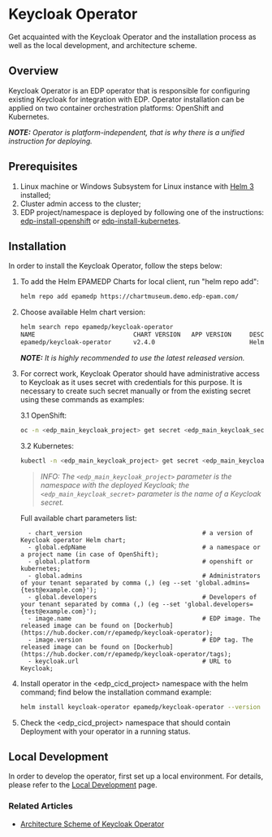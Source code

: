 # Keycloak Operator

Get acquainted with the Keycloak Operator and the installation process as well as the local development, 
and architecture scheme.

## Overview

Keycloak Operator is an EDP operator that is responsible for configuring existing Keycloak for integration with EDP. 
Operator installation can be applied on two container orchestration platforms: OpenShift and Kubernetes.

_**NOTE:** Operator is platform-independent, that is why there is a unified instruction for deploying._

## Prerequisites
1. Linux machine or Windows Subsystem for Linux instance with [Helm 3](https://helm.sh/docs/intro/install/) installed;
2. Cluster admin access to the cluster;
3. EDP project/namespace is deployed by following one of the instructions: [edp-install-openshift](https://github.com/epmd-edp/edp-install/blob/master/documentation/openshift_install_edp.md#edp-project) or [edp-install-kubernetes](https://github.com/epmd-edp/edp-install/blob/master/documentation/kubernetes_install_edp.md#edp-namespace).

## Installation
In order to install the Keycloak Operator, follow the steps below:

1. To add the Helm EPAMEDP Charts for local client, run "helm repo add":
     ```bash
     helm repo add epamedp https://chartmuseum.demo.edp-epam.com/
     ```
2. Choose available Helm chart version:
     ```bash
     helm search repo epamedp/keycloak-operator
     NAME                           CHART VERSION   APP VERSION     DESCRIPTION
     epamedp/keycloak-operator      v2.4.0                          Helm chart for Golang application/service deplo...
     ```

    _**NOTE:** It is highly recommended to use the latest released version._

3. For correct work, Keycloak Operator should have administrative access to Keycloak as it uses secret with credentials for this purpose. 
It is necessary to create such secret manually or from the existing secret using these commands as examples:  

    3.1 OpenShift:
    ```bash
    oc -n <edp_main_keycloak_project> get secret <edp_main_keycloak_secret> --export -o yaml | oc -n <edp_cicd_project> apply -f -
    ```

    3.2 Kubernetes: 
    ```bash
    kubectl -n <edp_main_keycloak_project> get secret <edp_main_keycloak_secret> --export -o yaml | kubectl -n <edp_cicd_project> apply -f -
    ```
    >_INFO: The `<edp_main_keycloak_project>` parameter is the namespace with the deployed Keycloak; the `<edp_main_keycloak_secret>` parameter is 
the name of a Keycloak secret._

   Full available chart parameters list:
   ```
     - chart_version                                 # a version of Keycloak operator Helm chart;
     - global.edpName                                # a namespace or a project name (in case of OpenShift);
     - global.platform                               # openshift or kubernetes;
     - global.admins                                 # Administrators of your tenant separated by comma (,) (eg --set 'global.admins={test@example.com}');
     - global.developers                             # Developers of your tenant separated by comma (,) (eg --set 'global.developers={test@example.com}');
     - image.name                                    # EDP image. The released image can be found on [Dockerhub](https://hub.docker.com/r/epamedp/keycloak-operator);
     - image.version                                 # EDP tag. The released image can be found on [Dockerhub](https://hub.docker.com/r/epamedp/keycloak-operator/tags);
     - keycloak.url                                  # URL to Keycloak;
   ```
4. Install operator in the <edp_cicd_project> namespace with the helm command; find below the installation command example:
    ```bash
    helm install keycloak-operator epamedp/keycloak-operator --version <chart_version> --namespace <edp_cicd_project> --set name=keycloak-operator --set global.edpName=<edp_cicd_project> --set global.platform=<platform_type> 
    ```
5. Check the <edp_cicd_project> namespace that should contain Deployment with your operator in a running status.

## Local Development
In order to develop the operator, first set up a local environment. For details, please refer to the [Local Development](documentation/local-development.md) page.

### Related Articles
* [Architecture Scheme of Keycloak Operator](documentation/arch.md)
